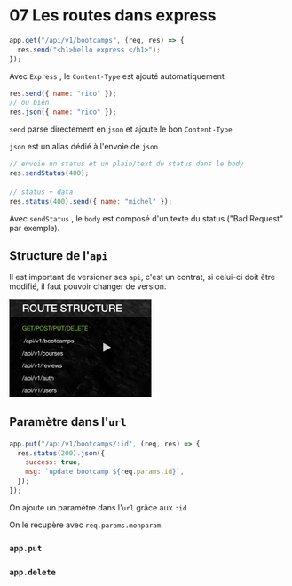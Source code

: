 # 07 Les routes dans express

```js
app.get("/api/v1/bootcamps", (req, res) => {
  res.send("<h1>hello express </h1>");
});
```

Avec `Express` , le `Content-Type` est ajouté automatiquement

```js
res.send({ name: "rico" });
// ou bien
res.json({ name: "rico" });
```

`send` parse directement en `json` et ajoute le bon `Content-Type`

`json` est un alias dédié à l'envoie de `json`

```js
// envoie un status et un plain/text du status dans le body
res.sendStatus(400);

// status + data
res.status(400).send({ name: "michel" });
```

Avec `sendStatus` , le `body` est composé d'un texte du status ("Bad Request" par exemple).

## Structure de l'`api`

Il est important de versioner ses `api`, c'est un contrat, si celui-ci doit être modifié, il faut pouvoir changer de version.

<img src="assets/Screenshot2020-05-04at15.16.44.png" alt="Screenshot 2020-05-04 at 15.16.44" style="zoom:25%;" />

## Paramètre dans l'`url`

```js
app.put("/api/v1/bootcamps/:id", (req, res) => {
  res.status(200).json({
    success: true,
    msg: `update bootcamp ${req.params.id}`,
  });
});
```

On ajoute un paramètre dans l'`url` grâce aux `:id`

On le récupère avec `req.params.monparam`

### `app.put`

### `app.delete`

